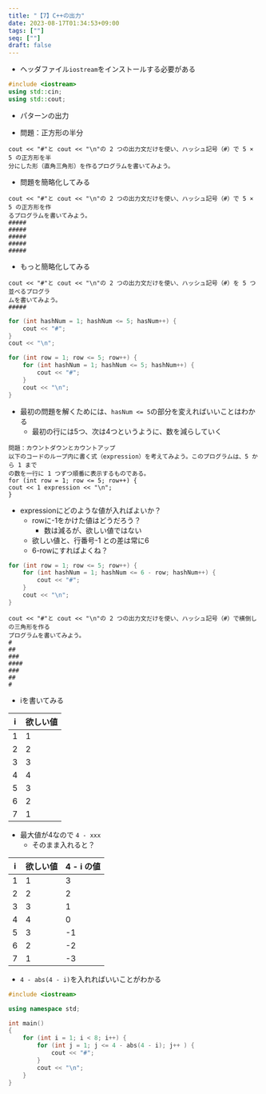 ```yaml
---
title: "【7】C++の出力"
date: 2023-08-17T01:34:53+09:00
tags: [""]
seq: [""]
draft: false
---
```


- ヘッダファイル`iostream`をインストールする必要がある

```c++
#include <iostream>
using std::cin;
using std::cout;
```

- パターンの出力

- 問題：正方形の半分
```
cout << "#"と cout << "\n"の 2 つの出力文だけを使い、ハッシュ記号（#）で 5 × 5 の正方形を半
分にした形（直角三角形）を作るプログラムを書いてみよう。
```

- 問題を簡略化してみる
```
cout << "#"と cout << "\n"の 2 つの出力文だけを使い、ハッシュ記号（#）で 5 × 5 の正方形を作
るプログラムを書いてみよう。
#####
#####
#####
#####
#####
```

- もっと簡略化してみる
```
cout << "#"と cout << "\n"の 2 つの出力文だけを使い、ハッシュ記号（#）を 5 つ並べるプログラ
ムを書いてみよう。
#####
```

```c++
for (int hashNum = 1; hashNum <= 5; hasNum++) {
    cout << "#";
}
cout << "\n";
```

```c++
for (int row = 1; row <= 5; row++) {
    for (int hashNum = 1; hashNum <= 5; hashNum++) {
        cout << "#";
    }
    cout << "\n";
}
```

- 最初の問題を解くためには、`hasNum <= 5`の部分を変えればいいことはわかる
  - 最初の行には5つ、次は4つというように、数を減らしていく
  
```
問題：カウントダウンとカウントアップ
以下のコードのループ内に書く式（expression）を考えてみよう。このプログラムは、5 から 1 まで
の数を一行に 1 つずつ順番に表示するものである。
for (int row = 1; row <= 5; row++) {
cout << 1 expression << "\n";
}
```

- expressionにどのような値が入ればよいか？
  - rowに-1をかけた値はどうだろう？
    - 数は減るが、欲しい値ではない
  - 欲しい値と、行番号-1 との差は常に6
  - 6-rowにすればよくね？

```c++
for (int row = 1; row <= 5; row++) {
    for (int hashNum = 1; hashNum <= 6 - row; hashNum++) {
        cout << "#";
    }
    cout << "\n";
}
```

```
cout << "#"と cout << "\n"の 2 つの出力文だけを使い、ハッシュ記号（#）で横倒しの三角形を作る
プログラムを書いてみよう。
#
##
###
####
###
##
#
```

- iを書いてみる

| i   | 欲しい値 | 
| --- | -------- | 
| 1   | 1        | 
| 2   | 2        | 
| 3   | 3        | 
| 4   | 4        | 
| 5   | 3        | 
| 6   | 2        | 
| 7   | 1        | 

- 最大値が4なので `4 - xxx`
  - そのまま入れると？

| i   | 欲しい値 | 4 - i の値 | 
| --- | -------- | ---------- | 
| 1   | 1        | 3          | 
| 2   | 2        | 2          | 
| 3   | 3        | 1          | 
| 4   | 4        | 0          | 
| 5   | 3        | -1         | 
| 6   | 2        | -2         | 
| 7   | 1        | -3         | 

- `4 - abs(4 - i)`を入れればいいことがわかる

```c++
#include <iostream>

using namespace std;

int main()
{
    for (int i = 1; i < 8; i++) {
        for (int j = 1; j <= 4 - abs(4 - i); j++ ) {
            cout << "#";
        }
        cout << "\n";
    }
}
```